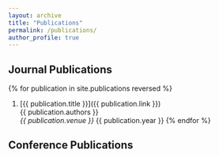 ```yaml
---
layout: archive
title: "Publications"
permalink: /publications/
author_profile: true
---
```


<!-- {% if site.author.googlescholar %}
  <div class="wordwrap">You can also find my articles on <a href="{{site.author.googlescholar}}">my Google Scholar profile</a>.</div>
{% endif %}

{% include base_path %}

{% for post in site.publications reversed %}
  {% include archive-single.html %}
{% endfor %} -->


## Journal Publications

<!-- {% assign sorted_journal_publications = site.publications.journals reversed %} -->

{% for publication in site.publications reversed %}
1. [{{ publication.title }}]({{ publication.link }})  
   {{ publication.authors }}  
   _{{ publication.venue }}_ {{ publication.year }}
{% endfor %}


## Conference Publications


